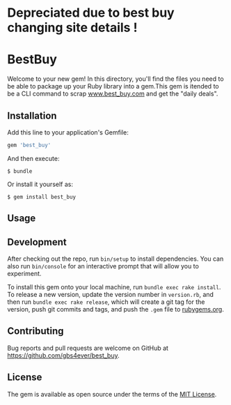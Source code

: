 # Depreciated due to best buy changing site details !

# BestBuy

Welcome to your new gem! In this directory, you'll find the files you need to be able to package up your Ruby library into a gem.This gem is itended to be a CLI command to scrap www.best_buy.com and get the "daily deals".


## Installation

Add this line to your application's Gemfile:

```ruby
gem 'best_buy'
```

And then execute:

    $ bundle

Or install it yourself as:

    $ gem install best_buy

## Usage



## Development

After checking out the repo, run `bin/setup` to install dependencies. You can also run `bin/console` for an interactive prompt that will allow you to experiment.

To install this gem onto your local machine, run `bundle exec rake install`. To release a new version, update the version number in `version.rb`, and then run `bundle exec rake release`, which will create a git tag for the version, push git commits and tags, and push the `.gem` file to [rubygems.org](https://rubygems.org).

## Contributing

Bug reports and pull requests are welcome on GitHub at https://github.com/gbs4ever/best_buy.

## License

The gem is available as open source under the terms of the [MIT License](https://opensource.org/licenses/MIT).
